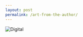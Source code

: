 ```yaml
---
layout: post
permalink: /art-from-the-author/
---
```


<img class="author-art"
     alt="Digital" title="Digital"
     src="/images/Liz-8Digital.jpg" />
